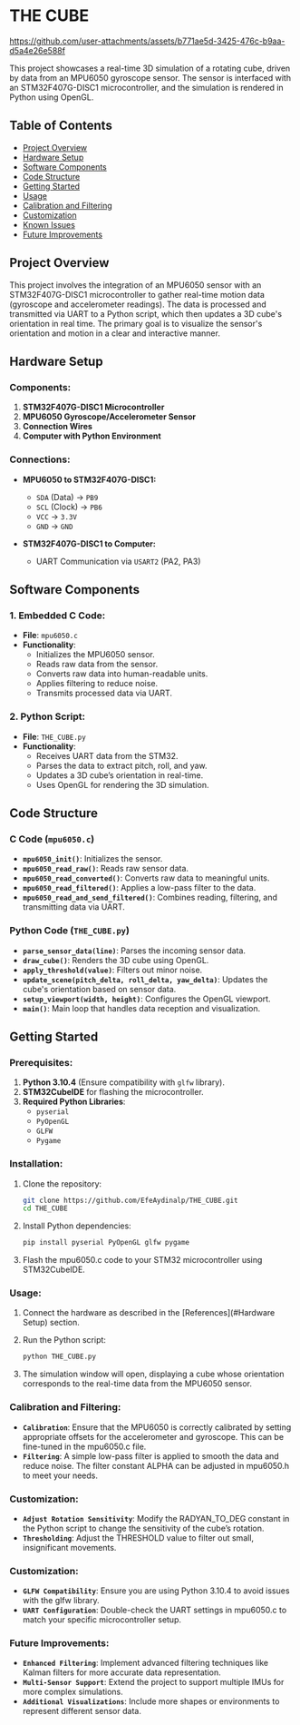 # THE CUBE



https://github.com/user-attachments/assets/b771ae5d-3425-476c-b9aa-d5a4e26e588f



This project showcases a real-time 3D simulation of a rotating cube, driven by data from an MPU6050 gyroscope sensor. The sensor is interfaced with an STM32F407G-DISC1 microcontroller, and the simulation is rendered in Python using OpenGL.

## Table of Contents

- [Project Overview](#project-overview)
- [Hardware Setup](#hardware-setup)
- [Software Components](#software-components)
- [Code Structure](#code-structure)
- [Getting Started](#getting-started)
- [Usage](#usage)
- [Calibration and Filtering](#calibration-and-filtering)
- [Customization](#customization)
- [Known Issues](#known-issues)
- [Future Improvements](#future-improvements)


## Project Overview

This project involves the integration of an MPU6050 sensor with an STM32F407G-DISC1 microcontroller to gather real-time motion data (gyroscope and accelerometer readings). The data is processed and transmitted via UART to a Python script, which then updates a 3D cube's orientation in real time. The primary goal is to visualize the sensor's orientation and motion in a clear and interactive manner.

## Hardware Setup

### Components:

1. **STM32F407G-DISC1 Microcontroller**
2. **MPU6050 Gyroscope/Accelerometer Sensor**
3. **Connection Wires**
4. **Computer with Python Environment**

### Connections:

- **MPU6050 to STM32F407G-DISC1:**
  - `SDA` (Data) -> `PB9`
  - `SCL` (Clock) -> `PB6`
  - `VCC` -> `3.3V`
  - `GND` -> `GND`

- **STM32F407G-DISC1 to Computer:**
  - UART Communication via `USART2` (PA2, PA3)

## Software Components

### 1. **Embedded C Code**:
   - **File**: `mpu6050.c`
   - **Functionality**:
     - Initializes the MPU6050 sensor.
     - Reads raw data from the sensor.
     - Converts raw data into human-readable units.
     - Applies filtering to reduce noise.
     - Transmits processed data via UART.

### 2. **Python Script**:
   - **File**: `THE_CUBE.py`
   - **Functionality**:
     - Receives UART data from the STM32.
     - Parses the data to extract pitch, roll, and yaw.
     - Updates a 3D cube’s orientation in real-time.
     - Uses OpenGL for rendering the 3D simulation.

## Code Structure

### C Code (`mpu6050.c`)

- **`mpu6050_init()`**: Initializes the sensor.
- **`mpu6050_read_raw()`**: Reads raw sensor data.
- **`mpu6050_read_converted()`**: Converts raw data to meaningful units.
- **`mpu6050_read_filtered()`**: Applies a low-pass filter to the data.
- **`mpu6050_read_and_send_filtered()`**: Combines reading, filtering, and transmitting data via UART.

### Python Code (`THE_CUBE.py`)

- **`parse_sensor_data(line)`**: Parses the incoming sensor data.
- **`draw_cube()`**: Renders the 3D cube using OpenGL.
- **`apply_threshold(value)`**: Filters out minor noise.
- **`update_scene(pitch_delta, roll_delta, yaw_delta)`**: Updates the cube's orientation based on sensor data.
- **`setup_viewport(width, height)`**: Configures the OpenGL viewport.
- **`main()`**: Main loop that handles data reception and visualization.

## Getting Started

### Prerequisites:

1. **Python 3.10.4** (Ensure compatibility with `glfw` library).
2. **STM32CubeIDE** for flashing the microcontroller.
3. **Required Python Libraries**:
   - `pyserial`
   - `PyOpenGL`
   - `GLFW`
   - `Pygame`

### Installation:

1. Clone the repository:
   ```bash
   git clone https://github.com/EfeAydinalp/THE_CUBE.git
   cd THE_CUBE
   ```
2. Install Python dependencies:
   ```bash
   pip install pyserial PyOpenGL glfw pygame
   ```
3. Flash the mpu6050.c code to your STM32 microcontroller using STM32CubeIDE.

### Usage:

1. Connect the hardware as described in the [References](#Hardware Setup) section.

2. Run the Python script:
   ```bash
   python THE_CUBE.py
   ```
3. The simulation window will open, displaying a cube whose orientation corresponds to the real-time data from the MPU6050 sensor.

### Calibration and Filtering:

- **`Calibration`**: Ensure that the MPU6050 is correctly calibrated by setting appropriate offsets for the accelerometer and gyroscope. This can be fine-tuned in the mpu6050.c file.
- **`Filtering`**: A simple low-pass filter is applied to smooth the data and reduce noise. The filter constant ALPHA can be adjusted in mpu6050.h to meet your needs.

### Customization:

- **`Adjust Rotation Sensitivity`**: Modify the RADYAN_TO_DEG constant in the Python script to change the sensitivity of the cube’s rotation.
- **`Thresholding`**: Adjust the THRESHOLD value to filter out small, insignificant movements.

### Customization:

- **`GLFW Compatibility`**: Ensure you are using Python 3.10.4 to avoid issues with the glfw library.
- **`UART Configuration`**: Double-check the UART settings in mpu6050.c to match your specific microcontroller setup.

### Future Improvements:

- **`Enhanced Filtering`**: Implement advanced filtering techniques like Kalman filters for more accurate data representation.
- **`Multi-Sensor Support`**: Extend the project to support multiple IMUs for more complex simulations.
- **`Additional Visualizations`**: Include more shapes or environments to represent different sensor data.
